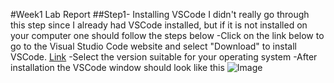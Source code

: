 #Week1 Lab Report
##Step1- Installing VSCode
I didn't really go through this step since I already had VSCode installed, but if it is not installed on your computer one should follow the steps below
-Click on the link below to go to the Visual Studio Code website and select "Download" to install VSCode.
[Link](https://code.visualstudio.com/)
-Select the version suitable for your operating system
-After installation the VSCode window should look like this
![Image](file:///Users/suhanisrivastava/Pictures/Photos%20Library.photoslibrary/originals/9/9EDC8CEA-62AD-45F6-9126-0B33CA0B22E0.jpeg)
